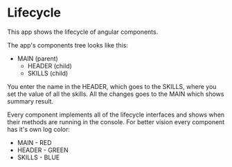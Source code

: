 # Lifecycle

This app shows the lifecycle of angular components. 

The app's components tree looks like this: 
* MAIN (parent)
  * HEADER (child)
  * SKILLS (child)

You enter the name in the HEADER, which goes to the SKILLS, where you set the value of all the skills. 
All the changes goes to the MAIN which shows summary result. 

Every component implements all of the lifecycle interfaces and shows when their methods are running in the console.
For better vision every component has it's own log color:
  * MAIN - RED
  * HEADER - GREEN
  * SKILLS - BLUE
  
 
